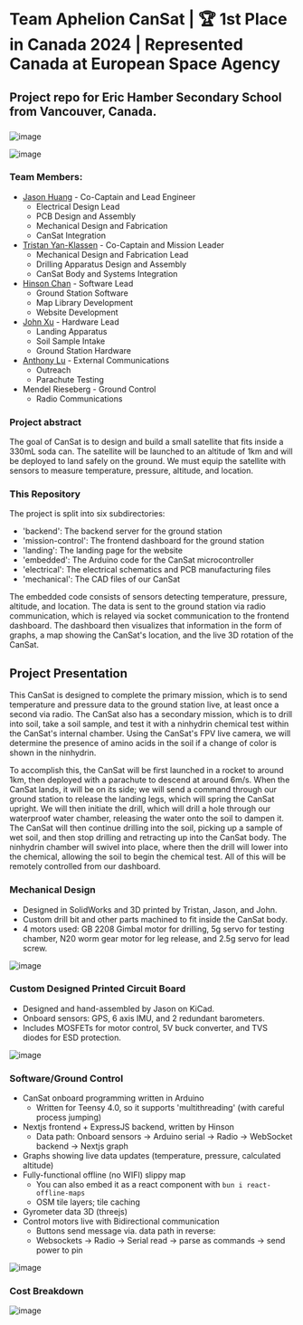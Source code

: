 # Team Aphelion CanSat | 🏆 1st Place in Canada 2024 | Represented Canada at European Space Agency

## Project repo for Eric Hamber Secondary School from Vancouver, Canada.
### 

![image](https://github.com/flatypus/TeamAphelionCansat/assets/68029599/465017f2-cdfc-444c-9a90-74c7ac1a8d0d)

![image](https://github.com/user-attachments/assets/33fb12a7-b240-4fc6-82a6-76a157b03e1a)

### Team Members:
- [Jason Huang](https://www.linkedin.com/in/jason-huang-342449250/) - Co-Captain and Lead Engineer
  - Electrical Design Lead
  - PCB Design and Assembly
  - Mechanical Design and Fabrication
  - CanSat Integration
- [Tristan Yan-Klassen](https://www.linkedin.com/in/tristan-yan-klassen-510788275/) - Co-Captain and Mission Leader
  - Mechanical Design and Fabrication Lead
  - Drilling Apparatus Design and Assembly
  - CanSat Body and Systems Integration
- [Hinson Chan](https://github.com/flatypus) - Software Lead
  - Ground Station Software
  - Map Library Development
  - Website Development
- [John Xu](https://youtube.com/@ibuildstuff) - Hardware Lead
  - Landing Apparatus
  - Soil Sample Intake
  - Ground Station Hardware
- [Anthony Lu](https://www.linkedin.com/in/anthony-lu-026628241/) - External Communications
  - Outreach
  - Parachute Testing
- Mendel Rieseberg - Ground Control
  - Radio Communications


### Project abstract

The goal of CanSat is to design and build a small satellite that fits inside a 330mL soda can. The satellite will be launched to an altitude of 1km and will be deployed to land safely on the ground. We must equip the satellite with sensors to measure temperature, pressure, altitude, and location.

### This Repository

The project is split into six subdirectories:
- 'backend': The backend server for the ground station
- 'mission-control': The frontend dashboard for the ground station
- 'landing': The landing page for the website
- 'embedded': The Arduino code for the CanSat microcontroller
- 'electrical': The electrical schematics and PCB manufacturing files
- 'mechanical': The CAD files of our CanSat

The embedded code consists of sensors detecting temperature, pressure, altitude, and location. The data is sent to the ground station via radio communication, which is relayed via socket communication to the frontend dashboard. The dashboard then visualizes that information in the form of graphs, a map showing the CanSat's location, and the live 3D rotation of the CanSat.

## Project Presentation

This CanSat is designed to complete the primary mission, which is to send temperature and pressure data to the ground station live, at least once a second via radio. The CanSat also has a secondary mission, which is to drill into soil, take a soil sample, and test it with a ninhydrin chemical test within the CanSat's internal chamber. Using the CanSat's FPV live camera, we will determine the presence of amino acids in the soil if a change of color is shown in the ninhydrin.

To accomplish this, the CanSat will be first launched in a rocket to around 1km, then deployed with a parachute to descend at around 6m/s. When the CanSat lands, it will be on its side; we will send a command through our ground station to release the landing legs, which will spring the CanSat upright. We will then initiate the drill, which will drill a hole through our waterproof water chamber, releasing the water onto the soil to dampen it. The CanSat will then continue drilling into the soil, picking up a sample of wet soil, and then stop drilling and retracting up into the CanSat body. The ninhydrin chamber will swivel into place, where then the drill will lower into the chemical, allowing the soil to begin the chemical test. All of this will be remotely controlled from our dashboard.

### Mechanical Design
- Designed in SolidWorks and 3D printed by Tristan, Jason, and John. 
- Custom drill bit and other parts machined to fit inside the CanSat body.
- 4 motors used: GB 2208 Gimbal motor for drilling, 5g servo for testing chamber, N20 worm gear motor for leg release, and 2.5g servo for lead screw.

![image](https://github.com/user-attachments/assets/5aa373f0-cc04-44e3-b651-f04aba4a6766)


### Custom Designed Printed Circuit Board
- Designed and hand-assembled by Jason on KiCad.
- Onboard sensors: GPS, 6 axis IMU, and 2 redundant barometers.
- Includes MOSFETs for motor control, 5V buck converter, and TVS diodes for ESD protection.

![image](https://github.com/flatypus/TeamAphelionCansat/assets/68029599/61ea326a-2921-4ace-96f3-f9093501040e)


### Software/Ground Control
- CanSat onboard programming written in Arduino
  - Written for Teensy 4.0, so it supports 'multithreading' (with careful process jumping)
- Nextjs frontend + ExpressJS backend, written by Hinson
  - Data path: Onboard sensors -> Arduino serial -> Radio -> WebSocket backend -> Nextjs graph
- Graphs showing live data updates (temperature, pressure, calculated altitude)
- Fully-functional offline (no WIFI) slippy map
  - You can also embed it as a react component with `bun i react-offline-maps`
  - OSM tile layers; tile caching
- Gyrometer data 3D (threejs)
- Control motors live with Bidirectional communication
  - Buttons send message via. data path in reverse:
  -  Websockets -> Radio -> Serial read -> parse as commands -> send power to pin

![image](https://github.com/flatypus/TeamAphelionCansat/assets/68029599/e3829b9f-d954-46f8-87cd-284ac29d4612)

### Cost Breakdown
![image](https://github.com/flatypus/TeamAphelionCansat/assets/68029599/d6b4b124-a2fb-4ea4-ae6f-68d0d1bc5b8d)








